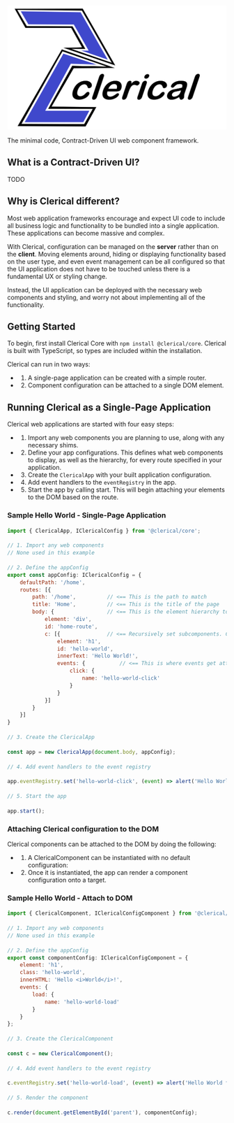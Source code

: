 ![alt text](docs/assets/clerical-logo-text.png "Clerical")

The minimal code, Contract-Driven UI web component framework.

## What is a Contract-Driven UI?
TODO

## Why is Clerical different?
Most web application frameworks encourage and expect UI code to include all business logic and functionality to be bundled into a single application. These applications can become massive and complex.

With Clerical, configuration can be managed on the **server** rather than on the **client**. Moving elements around, hiding or displaying functionality based on the user type, and even event management can be all configured so that the UI application does not have to be touched unless there is a fundamental UX or styling change.

Instead, the UI application can be deployed with the necessary web components and styling, and worry not about implementing all of the functionality.

## Getting Started
To begin, first install Clerical Core with `npm install @clerical/core`. Clerical is built with TypeScript, so types are included within the installation.

Clerical can run in two ways:
 - 1. A single-page application can be created with a simple router.
 - 2. Component configuration can be attached to a single DOM element.

## Running Clerical as a Single-Page Application

Clerical web applications are started with four easy steps:

 - 1. Import any web components you are planning to use, along with any necessary shims.
 - 2. Define your app configurations. This defines what web components to display, as well as the hierarchy, for every route specified in your application.
 - 3. Create the `ClericalApp` with your built application configuration.
 - 4. Add event handlers to the `eventRegistry` in the app.
 - 5. Start the app by calling start. This will begin attaching your elements to the DOM based on the route.

### Sample Hello World - Single-Page Application

```javascript
import { ClericalApp, IClericalConfig } from '@clerical/core';

// 1. Import any web components
// None used in this example

// 2. Define the appConfig
export const appConfig: IClericalConfig = {
    defaultPath: '/home',
    routes: [{
        path: '/home',          // <== This is the path to match
        title: 'Home',          // <== This is the title of the page
        body: {                 // <== This is the element hierarchy to render
            element: 'div',
            id: 'home-route',
            c: [{               // <== Recursively set subcomponents. Configuration is attached to the Element in the DOM.
                element: 'h1',
                id: 'hello-world',
                innerText: 'Hello World!',
                events: {           // <== This is where events get attached to the element
                    click: {
                        name: 'hello-world-click'
                    }
                }
            }]
        }
    }]
}

// 3. Create the ClericalApp

const app = new ClericalApp(document.body, appConfig);

// 4. Add event handlers to the event registry

app.eventRegistry.set('hello-world-click', (event) => alert('Hello World from: ' + event.target.id));

// 5. Start the app

app.start();
```


### Attaching Clerical configuration to the DOM
Clerical components can be attached to the DOM by doing the following:

 - 1. A ClericalComponent can be instantiated with no default configuration:
 - 2. Once it is instantiated, the app can render a component configuration onto a target.

### Sample Hello World - Attach to DOM
```javascript
import { ClericalComponent, IClericalConfigComponent } from '@clerical/core';

// 1. Import any web components
// None used in this example

// 2. Define the appConfig
export const componentConfig: IClericalConfigComponent = {
    element: 'h1',
    class: 'hello-world',
    innerHTML: 'Hello <i>World</i>!',
    events: {
        load: {
            name: 'hello-world-load'
        }
    }
};

// 3. Create the ClericalComponent

const c = new ClericalComponent();

// 4. Add event handlers to the event registry

c.eventRegistry.set('hello-world-load', (event) => alert('Hello World from: ' + event.target.id));

// 5. Render the component

c.render(document.getElementById('parent'), componentConfig);
```
